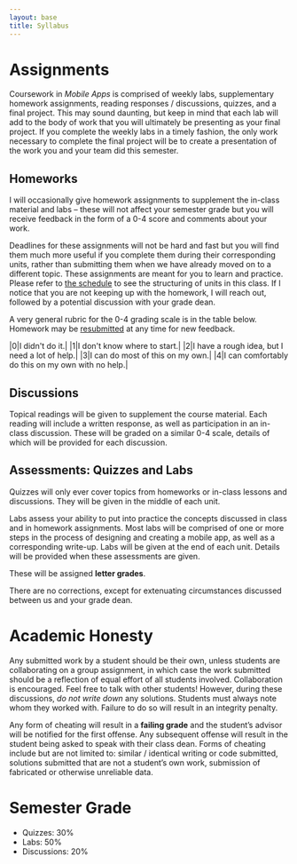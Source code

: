 ```yaml
---
layout: base
title: Syllabus
---
```

# Assignments
Coursework in _Mobile Apps_ is comprised of weekly labs, supplementary homework assignments, reading responses / discussions, quizzes, and a final project. This may sound daunting, but keep in mind that each lab will add to the body of work that you will ultimately be presenting as your final project. If you complete the weekly labs in a timely fashion, the only work necessary to complete the final project will be to create a presentation of the work you and your team did this semester. 

## Homeworks
I will occasionally give homework assignments to supplement the in-class material and labs – these will not affect your semester grade but you will receive feedback in the form of a 0-4 score and comments about your work. 

Deadlines for these assignments will not be hard and fast but you will find them much more useful if you complete them during their corresponding units, rather than submitting them when we have already moved on to a different topic. These assignments are meant for you to learn and practice. Please refer to [the schedule]({{site.baseurl}}/schedule/) to see the structuring of units in this class. If I notice that you are not keeping up with the homework, I will reach out, followed by a potential discussion with your grade dean.

A very general rubric for the 0-4 grading scale is in the table below. Homework may be [resubmitted](https://forms.gle/P87WvdRmAn8tR4hU7) at any time for new feedback.

|0|I didn't do it.|
|1|I don't know where to start.|
|2|I have a rough idea, but I need a lot of help.|
|3|I can do most of this on my own.|
|4|I can comfortably do this on my own with no help.|

## Discussions
Topical readings will be given to supplement the course material. Each reading will include a written response, as well as participation in an in-class discussion. These will be graded on a similar 0-4 scale, details of which will be provided for each discussion. 

## Assessments: Quizzes and Labs
Quizzes will only ever cover topics from homeworks or in-class lessons and discussions. They will be given in the middle of each unit.

Labs assess your ability to put into practice the concepts discussed in class and in homework assignments. Most labs will be comprised of one or more steps in the process of designing and creating a mobile app, as well as a corresponding write-up. Labs will be given at the end of each unit. Details will be provided when these assessments are given.

These will be assigned **letter grades**.

There are no corrections, except for extenuating circumstances discussed between us and your grade dean.

# Academic Honesty
Any submitted work by a student should be their own, unless students are collaborating on a group assignment, in which case the work submitted should be a reflection of equal effort of all students involved. Collaboration is encouraged. Feel free to talk with other students! However, during these discussions, _do not write down_ any solutions. Students must always note whom they worked with. Failure to do so will result in an integrity penalty.

Any form of cheating will result in a **failing grade** and the student’s advisor will be notified for the first offense. Any subsequent offense will result in the student being asked to speak with their class dean. Forms of cheating include but are not limited to: similar / identical writing or code submitted, solutions submitted that are not a student’s own work, submission of fabricated or otherwise unreliable data.


# Semester Grade
  - Quizzes: 30%
  - Labs: 50%
  - Discussions: 20%
